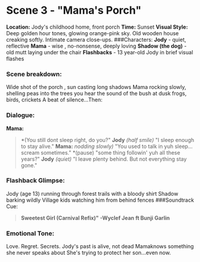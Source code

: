 # Scene 3 - "Mama's Porch"
**Location:** Jody's childhood home, front porch
**Time:** Sunset
**Visual Style:** Deep golden hour tones, glowing orange-pink sky. Old wooden house creaking softly. Intimate camera close-ups.
###Characters:
**Jody** - quiet, reflective
**Mama** - wise , no-nonsense, deeply loving
**Shadow (the dog)** - old mutt laying under the chair
**Flashbacks** - 13 year-old Jody in brief visual flashes
### Scene breakdown:
Wide shot of the porch , sun casting long shadows
Mama rocking slowly, shelling peas into the trees
you hear the sound of the bush at dusk frogs, birds, crickets
A beat of silence...Then:
### Dialogue:
**Mama:**
>*(You still dont sleep right, do you?"
>**Jody**
>*(half smile)*
>"I sleep enough to stay alive."
**Mama:**
>*nodding slowly)*
> "You used to talk in yuh sleep... scream sometimes."
> *(pause)
"some thing followin' yuh all these years?"
**Jody**
> *(quiet)*
> "I leave plenty behind. But not everything stay gone."
### Flashback Glimpse:
Jody (age 13) running through forest trails with a bloody shirt
Shadow barking wildly
Village kids watching him from behind fences
###Soundtrack Cue:
>**Sweetest Girl (Carnival Refix)" -Wyclef Jean ft Bunji Garlin**
### Emotional Tone:
Love. Regret. Secrets.
Jody's past is alive, not dead
Mamaknows something she never speaks about
She's trying to protect her son...even now.
